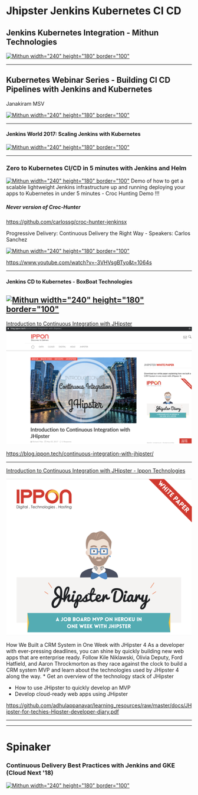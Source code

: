 # Jhipster Jenkins Kubernetes CI CD


## Jenkins Kubernetes Integration - Mithun Technologies
[![Mithun width="240" height="180" border="100"](https://img.youtube.com/vi/IluhOk86prA/0.jpg)](https://www.youtube.com/watch?v=IluhOk86prA)

---

## Kubernetes Webinar Series - Building CI CD Pipelines with Jenkins and Kubernetes 
 
Janakiram MSV

[![Mithun width="240" height="180" border="100"](https://img.youtube.com/vi/288rTpd1SDE/0.jpg)](https://www.youtube.com/watch?v=288rTpd1SDE)

-----
#### Jenkins World 2017: Scaling Jenkins with Kubernetes
[![Mithun width="240" height="180" border="100"](https://img.youtube.com/vi/DCkzdsffeh0/0.jpg)](https://www.youtube.com/watch?v=DCkzdsffeh0)

----

### Zero to Kubernetes CI/CD in 5 minutes with Jenkins and Helm
[![Mithun width="240" height="180" border="100"](https://img.youtube.com/vi/eMOzF_xAm7w/0.jpg)](https://www.youtube.com/watch?v=eMOzF_xAm7w)
Demo of how to get a scalable lightweight Jenkins infrastructure up and running deploying your apps to Kubernetes in under 5 minutes - Croc Hunting Demo !!!

##### Never version of Croc-Hunter 
https://github.com/carlossg/croc-hunter-jenkinsx

Progressive Delivery: Continuous Delivery the Right Way - Speakers: Carlos Sanchez

[![Mithun width="240" height="180" border="100"](https://img.youtube.com/vi/3VHVsgBTyo/0.jpg)](https://www.youtube.com/watch?v=3VHVsgBTyo&t=1064s)

https://www.youtube.com/watch?v=-3VHVsgBTyo&t=1064s


----
#### Jenkins CD to Kubernetes - BoxBoat Technologies
[![Mithun width="240" height="180" border="100"](https://img.youtube.com/vi/3dVwgTaLqtc/0.jpg)](https://www.youtube.com/watch?v=3dVwgTaLqtc)
-----

[Introduction to Continuous Integration with JHipster](https://blog.ippon.tech/continuous-integration-with-jhipster/)
![](https://github.com/adhulappanavar/learning_resources/raw/master/images/Introduction%20to%20Continuous%20Integration%20with%20JHipster%20-%20Ippon%20Technologies.png)

https://blog.ippon.tech/continuous-integration-with-jhipster/

----
[Introduction to Continuous Integration with JHipster - Ippon Technologies](https://github.com/adhulappanavar/learning_resources/raw/master/docs/JHipster-for-techies-Hipster-developer-diary.pdf)

[](https://blog.ippon.tech/continuous-integration-with-jhipster/)
![](https://github.com/adhulappanavar/learning_resources/raw/master/images/How%20We%20Built%20a%20CRM%20System%20in%20One%20Week%20with%20JHipster.png)

How We Built a CRM System in One Week with JHipster 4
As a developer with ever-pressing deadlines, you can shine by quickly building new web apps that are enterprise ready. Follow Kile Niklawski, Olivia Deputy, Ford Hatfield, and Aaron Throckmorton as they race against the clock to build a CRM system MVP and learn about the technologies used by JHipster 4 along the way. * Get an overview of the technology stack of JHipster 
* How to use JHipster to quickly develop an MVP 
* Develop cloud-ready web apps using JHipster 

https://github.com/adhulappanavar/learning_resources/raw/master/docs/JHipster-for-techies-Hipster-developer-diary.pdf

-----
-----
# Spinaker

### Continuous Delivery Best Practices with Jenkins and GKE (Cloud Next '18)
[![Mithun width="240" height="180" border="100"](https://img.youtube.com/vi/IDoRWieTcMc/0.jpg)](https://www.youtube.com/watch?v=IDoRWieTcMc)


